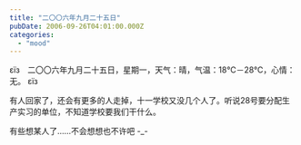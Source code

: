 ```yaml
---
title: "二〇〇六年九月二十五日"
pubDate: 2006-09-26T04:01:00.000Z
categories: 
  - "mood"
---
```


εїз　二〇〇六年九月二十五日，星期一，天气：晴，气温：18℃－28℃，心情：无。 εїз

  

有人回家了，还会有更多的人走掉，十一学校又没几个人了。听说28号要分配生产实习的单位，不知道学校要我们干什么。

有些想某人了……不会想想也不许吧 -\_-
